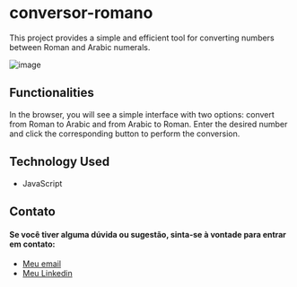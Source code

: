 # conversor-romano
This project provides a simple and efficient tool for converting numbers between Roman and Arabic numerals.

![image](https://github.com/brogna00/conversor-romano/assets/93611151/f6239698-663f-47cb-bf03-aeb5c9e3a054)

## Functionalities
In the browser, you will see a simple interface with two options: convert from Roman to Arabic and from Arabic to Roman. Enter the desired number and click the corresponding button to perform the conversion.

## Technology Used

- JavaScript

## Contato

#### Se você tiver alguma dúvida ou sugestão, sinta-se à vontade para entrar em contato:

- [Meu email](brogna2000@gmail.com)
- [Meu Linkedin](https://www.linkedin.com/in/joao-brogna/)


